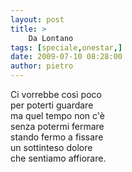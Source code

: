 ```yaml
---
layout: post
title: >
    Da Lontano
tags: [speciale,onestar,]
date: 2009-07-10 08:28:00
author: pietro
---
```

Ci vorrebbe così poco<br/>per poterti guardare<br/>ma quel tempo non c'è<br/>senza potermi fermare<br/>stando fermo a fissare<br/>un sottinteso dolore<br/>che sentiamo affiorare.
